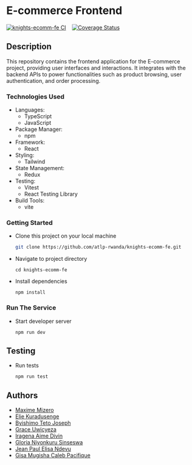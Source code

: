 # E-commerce Frontend

[![knights-ecomm-fe CI](https://github.com/atlp-rwanda/knights-ecomm-fe/actions/workflows/ci.yml/badge.svg)](https://github.com/atlp-rwanda/knights-ecomm-fe/actions/workflows/ci.yml) &nbsp;&nbsp; [![Coverage Status](https://coveralls.io/repos/github/atlp-rwanda/knights-ecomm-fe/badge.svg?branch=develop)](https://coveralls.io/github/atlp-rwanda/knights-ecomm-fe?branch=develop)

## Description

This repository contains the frontend application for the E-commerce project, providing user interfaces and interactions. It integrates with the backend APIs to power functionalities such as product browsing, user authentication, and order processing.

### Technologies Used

- Languages:
  - TypeScript
  - JavaScript
- Package Manager:
  - npm
- Framework:
  - React
- Styling:
  - Tailwind
- State Management:
  - Redux
- Testing:
  - Vitest
  - React Testing Library
- Build Tools:
  - vite

### Getting Started

- Clone this project on your local machine

  ```bash
  git clone https://github.com/atlp-rwanda/knights-ecomm-fe.git

  ```

- Navigate to project directory
  ```
  cd knights-ecomm-fe
  ```
- Install dependencies
  ```
  npm install
  ```

### Run The Service

- Start developer server
  ```
  npm run dev
  ```

## Testing

- Run tests
  ```
  npm run test
  ```

## Authors

- [Maxime Mizero](https://github.com/maxCastro1)
- [Elie Kuradusenge](https://github.com/elijahladdie)
- [Byishimo Teto Joseph](https://github.com/MC-Knight)
- [Grace Uwicyeza](https://github.com/UwicyezaG)
- [Iragena Aime Divin](https://github.com/aimedivin)
- [Gloria Niyonkuru Sinseswa](https://github.com/GSinseswa721)
- [Jean Paul Elisa Ndevu](https://github.com/Ndevu12)
- [Gisa Mugisha Caleb Pacifique](https://github.com/Calebgisa72)
